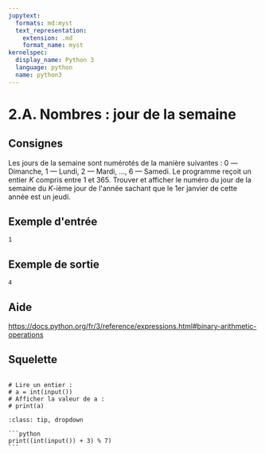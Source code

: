 ```yaml
---
jupytext:
  formats: md:myst
  text_representation:
    extension: .md
    format_name: myst
kernelspec:
  display_name: Python 3
  language: python
  name: python3
---
```


# 2.A. Nombres : jour de la semaine

## Consignes

Les jours de la semaine sont numérotés de la manière suivantes : 0 —Dimanche, 1 — Lundi, 2 — Mardi, ..., 6 — Samedi. Le programme reçoit un entier _K_ compris entre 1 et 365. Trouver et afficher le numéro du jour de la semaine du _K_-ième jour de l'année sachant que le 1er janvier de cette année est un jeudi.


## Exemple d'entrée

```
1
```

## Exemple de sortie

```
4
```

## Aide

https://docs.python.org/fr/3/reference/expressions.html#binary-arithmetic-operations

## Squelette

```{code-cell} ipython3

# Lire un entier :
# a = int(input())
# Afficher la valeur de a :
# print(a)
```

````{admonition} Cliquez ici pour voir la solution
:class: tip, dropdown

```python
print((int(input()) + 3) % 7)
```
````
